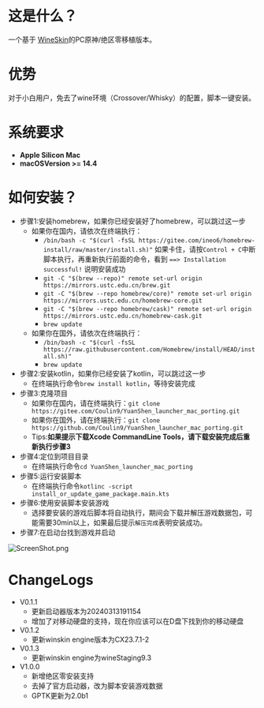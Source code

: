 # 这是什么？

一个基于 [WineSkin](https://github.com/Gcenx/WineskinServer)的PC原神/绝区零移植版本。

# 优势

对于小白用户，免去了wine环境（Crossover/Whisky）的配置，脚本一键安装。

# 系统要求

+ **Apple Silicon Mac**  
+ **macOSVersion >= 14.4**

# 如何安装？

+ 步骤1:安装homebrew，如果你已经安装好了homebrew，可以跳过这一步
  + 如果你在国内，请依次在终端执行：
    + `/bin/bash -c "$(curl -fsSL https://gitee.com/ineo6/homebrew-install/raw/master/install.sh)"` 如果卡住，请按`Control + C`中断脚本执行，再重新执行前面的命令，看到 `==> Installation successful!` 说明安装成功
    + `git -C "$(brew --repo)" remote set-url origin https://mirrors.ustc.edu.cn/brew.git`
    + `git -C "$(brew --repo homebrew/core)" remote set-url origin https://mirrors.ustc.edu.cn/homebrew-core.git`
    + `git -C "$(brew --repo homebrew/cask)" remote set-url origin https://mirrors.ustc.edu.cn/homebrew-cask.git`
    + `brew update`
  + 如果你在国外，请依次在终端执行：
    + `/bin/bash -c "$(curl -fsSL https://raw.githubusercontent.com/Homebrew/install/HEAD/install.sh)"`
    + `brew update`
+ 步骤2:安装kotlin，如果你已经安装了kotlin，可以跳过这一步
  + 在终端执行命令`brew install kotlin`，等待安装完成
+ 步骤3:克隆项目
  + 如果你在国内，请在终端执行：`git clone https://gitee.com/Coulin9/YuanShen_launcher_mac_porting.git`
  + 如果你在国外，请在终端执行：`git clone https://github.com/Coulin9/YuanShen_launcher_mac_porting.git`
  + Tips:**如果提示下载Xcode CommandLine Tools，请下载安装完成后重新执行步骤3**
+ 步骤4:定位到项目目录
  + 在终端执行命令`cd YuanShen_launcher_mac_porting`
+ 步骤5:运行安装脚本
  + 在终端执行命令`kotlinc -script install_or_update_game_package.main.kts`
+ 步骤6:使用安装脚本安装游戏
  + 选择要安装的游戏后脚本将自动执行，期间会下载并解压游戏数据包，可能需要30min以上，如果最后提示`解压完成`表明安装成功。
+ 步骤7:在启动台找到游戏并启动

![ScreenShot.png](ScreenShot.png)

# ChangeLogs
+ V0.1.1
    + 更新启动器版本为20240313191154
    + 增加了对移动硬盘的支持，现在你应该可以在D盘下找到你的移动硬盘
+ V0.1.2
    + 更新winskin engine版本为CX23.7.1-2
+ V0.1.3
    + 更新winskin engine为wineStaging9.3
+ V1.0.0
  + 新增绝区零安装支持
  + 去掉了官方启动器，改为脚本安装游戏数据
  + GPTK更新为2.0b1